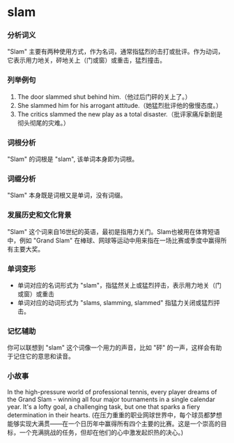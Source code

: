 # slam

### 分析词义

  

"Slam" 主要有两种使用方式，作为名词，通常指猛烈的击打或批评。作为动词，它表示用力地关，砰地关上（门或窗）或重击，猛烈撞击。

  

### 列举例句

  

1.  The door slammed shut behind him.（他过后门砰的关上了。）
2.  She slammed him for his arrogant attitude.（她猛烈批评他的傲慢态度。）
3.  The critics slammed the new play as a total disaster.（批评家痛斥新剧是彻头彻尾的灾难。）

  

### 词根分析

  

"Slam" 的词根是 "slam", 该单词本身即为词根。

  

### 词缀分析

  

"Slam" 本身既是词根又是单词，没有词缀。

  

### 发展历史和文化背景

  

"Slam" 这个词来自16世纪的英语，最初是指用力关门。Slam也被用在体育短语中，例如 "Grand Slam" 在棒球、网球等运动中用来指在一场比赛或季度中赢得所有主要大奖。

  

### 单词变形

  

*   单词对应的名词形式为 "slam"，指猛然关上或猛烈抨击，表示用力地关（门或窗）或重击
*   单词对应的动词形式为 "slams, slamming, slammed" 指猛力关闭或猛烈抨击。

  

### 记忆辅助

  

你可以联想到 "slam" 这个词像一个用力的声音，比如 "砰" 的一声，这样会有助于记住它的意思和读音。

  

### 小故事

  

In the high-pressure world of professional tennis, every player dreams of the Grand Slam - winning all four major tournaments in a single calendar year. It's a lofty goal, a challenging task, but one that sparks a fiery determination in their hearts. (在压力重重的职业网球世界中，每个球员都梦想能够实现大满贯——在一个日历年中赢得所有四个主要的比赛。这是一个崇高的目标，一个充满挑战的任务，但却在他们的心中激发起炽热的决心。)
